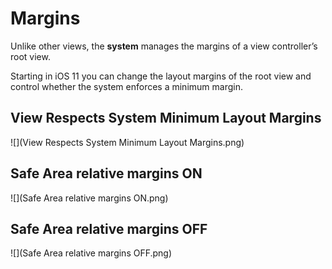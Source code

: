 # Margins


Unlike other views, the **system** manages the margins of a view controller’s root view.

Starting in iOS 11 you can change the layout margins of the root view and control whether the system enforces a minimum margin.

## View Respects System Minimum Layout Margins

![](View Respects System Minimum Layout Margins.png)

## Safe Area relative margins ON
![](Safe Area relative margins ON.png)

## Safe Area relative margins OFF
![](Safe Area relative margins OFF.png)
